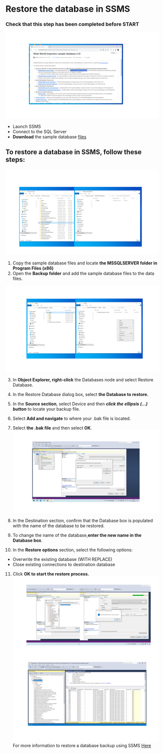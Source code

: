 Restore the database in SSMS
============
### Check that this step has been completed before START

![5](/images/05-SSMS.png)
- Launch SSMS
- Connect to the SQL Server
- **Download** the sample database [files](https://github.com/Microsoft/sql-server-samples/releases/tag/wide-world-importers-v1.0)

## To restore a database in SSMS, follow these steps:
![3](/images/03-SSMS.png)

1. Copy the sample database files and locate **the MSSQLSERVER folder in Program Files (x86)**
2. Open the **Backup folder** and add the sample database files to the data files.

![4](/images/04-SSMS.png) 

3. In **Object Explorer, right-click** the Databases node and select Restore Database.
4. In the Restore Database dialog box, select **the Database to restore.**
5. In the **Source section**, select Device and then ***click the ellipsis (...) button*** to locate your backup file.
6. Select **Add and navigate** to where your .bak file is located.
7. Select **the .bak file** and then select **OK**.  
![6](/images/06-SSMS.png)

8. In the Destination section, confirm that the Database box is populated with the name of the database to be restored.
9. To change the name of the database,**enter the new name in the Database box**.
10. In the **Restore options** section, select the following options:
- Overwrite the existing database (WITH REPLACE)
- Close existing connections to destination database
11. Click **OK to start the restore process.**
![7](/images/07-SSMS.png)
![8](/images/08-SSMS.png)
For more information to restore a database backup using SSMS [Here](https://learn.microsoft.com/en-us/sql/ssms/f1-help/connect-to-server-login-page-database-engine?view=sql-server-ver16)

